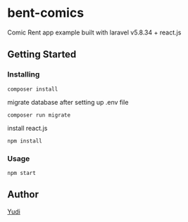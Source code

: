 # bent-comics
Comic Rent app example built with laravel v5.8.34 + react.js

## Getting Started
### Installing
```
composer install
```
migrate database after setting up .env file
```
composer run migrate
```
install react.js
```
npm install
```

### Usage
```
npm start
```

## Author
[Yudi](https://github.com/yudi7ll)
